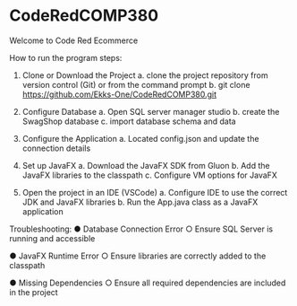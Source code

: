 # CodeRedCOMP380
Welcome to Code Red Ecommerce

How to run the program steps:

1. Clone or Download the Project
  a. clone the project repository from version control (Git) or from the command prompt
  b. git clone https://github.com/Ekks-One/CodeRedCOMP380.git

2. Configure Database
  a. Open SQL server manager studio
  b. create the SwagShop database
  c. import database schema and data

3. Configure the Application
  a. Located config.json and update the connection details

4. Set up JavaFX
  a. Download the JavaFX SDK from Gluon
  b. Add the JavaFX libraries to the classpath
  c. Configure VM options for JavaFX

5. Open the project in an IDE (VSCode)
  a. Configure IDE to use the correct JDK and JavaFX libraries
  b. Run the App.java class as a JavaFX application

Troubleshooting:
● Database Connection Error
  ○ Ensure SQL Server is running and accessible

● JavaFX Runtime Error
  ○ Ensure libraries are correctly added to the classpath

● Missing Dependencies
  ○ Ensure all required dependencies are included in the project
